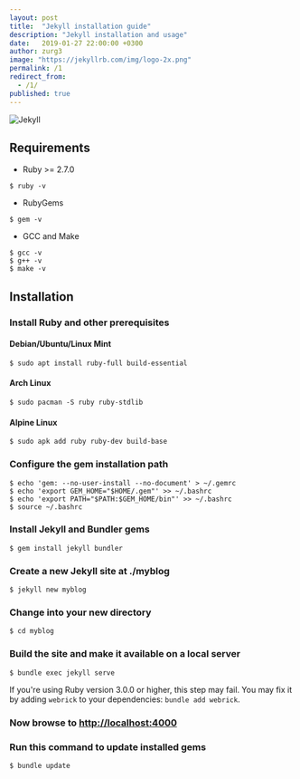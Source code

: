 ```yaml
---
layout: post
title:  "Jekyll installation guide"
description: "Jekyll installation and usage"
date:   2019-01-27 22:00:00 +0300
author: zurg3
image: "https://jekyllrb.com/img/logo-2x.png"
permalink: /1
redirect_from:
  - /1/
published: true
---
```

![Jekyll](https://jekyllrb.com/img/logo-2x.png)

## Requirements

- Ruby >= 2.7.0

```
$ ruby -v
```

- RubyGems

```
$ gem -v
```

- GCC and Make

```
$ gcc -v
$ g++ -v
$ make -v
```

## Installation

### Install Ruby and other prerequisites

#### Debian/Ubuntu/Linux Mint

```
$ sudo apt install ruby-full build-essential
```

#### Arch Linux

```
$ sudo pacman -S ruby ruby-stdlib
```

#### Alpine Linux

```
$ sudo apk add ruby ruby-dev build-base
```

### Configure the gem installation path

```
$ echo 'gem: --no-user-install --no-document' > ~/.gemrc
$ echo 'export GEM_HOME="$HOME/.gem"' >> ~/.bashrc
$ echo 'export PATH="$PATH:$GEM_HOME/bin"' >> ~/.bashrc
$ source ~/.bashrc
```

### Install Jekyll and Bundler gems

```
$ gem install jekyll bundler
```

### Create a new Jekyll site at **./myblog**

```
$ jekyll new myblog
```

### Change into your new directory

```
$ cd myblog
```

### Build the site and make it available on a local server

```
$ bundle exec jekyll serve
```

If you're using Ruby version 3.0.0 or higher, this step may fail. You may fix it by adding `webrick` to your dependencies: `bundle add webrick`.

### Now browse to [http://localhost:4000](http://localhost:4000)

### Run this command to update installed gems

```
$ bundle update
```
